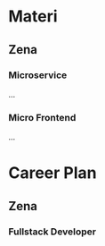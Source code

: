# Materi
## Zena
### Microservice
...
### Micro Frontend
...
# Career Plan
## Zena
### Fullstack Developer